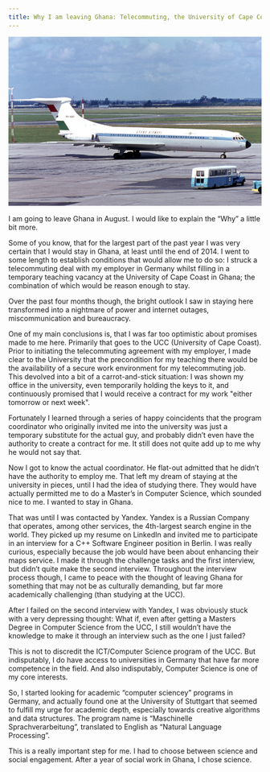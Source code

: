 ```yaml
---
title: Why I am leaving Ghana: Telecommuting, the University of Cape Coast, Yandex and Natural Language Processing
---
```


![Ghana Airways](Ghana_Airways_VC-10_AMS_1965-8-1.png)

I am going to leave Ghana in August. I would like to explain the “Why” a little bit more.

Some of you know, that for the largest part of the past year I was very certain that I would stay in Ghana, at least until the end of 2014. I went to some length to establish conditions that would allow me to do so: I struck a telecommuting deal with my employer in Germany whilst filling in a temporary teaching vacancy at the University of Cape Coast in Ghana; the combination of which would be reason enough to stay.

Over the past four months though, the bright outlook I saw in staying here transformed into a nightmare of power and internet outages, miscommunication and bureaucracy.

One of my main conclusions is, that I was far too optimistic about promises made to me here. Primarily that goes to the UCC (University of Cape Coast). Prior to initiating the telecommuting agreement with my employer, I made clear to the University that the precondition for my teaching there would be the availability of a secure work environment for my telecommuting job. This devolved into a bit of a carrot-and-stick situation: I was shown my office in the university, even temporarily holding the keys to it, and continuously promised that I would receive a contract for my work "either tomorrow or next week".

Fortunately I learned through a series of happy coincidents that the program coordinator who originally invited me into the university was just a temporary substitute for the actual guy, and probably didn’t even have the authority to create a contract for me. It still does not quite add up to me why he would not say that.

Now I got to know the actual coordinator. He flat-out admitted that he didn’t have the authority to employ me. That left my dream of staying at the university in pieces, until I had the idea of studying there. They would have actually permitted me to do a Master’s in Computer Science, which sounded nice to me. I wanted to stay in Ghana.

That was until I was contacted by Yandex. Yandex is a Russian Company that operates, among other services, the 4th-largest search engine in the world. They picked up my resume on LinkedIn and invited me to participate in an interview for a C++ Software Engineer position in Berlin. I was really curious, especially because the job would have been about enhancing their maps service. I made it through the challenge tasks and the first interview, but didn’t quite make the second interview. Throughout the interview process though, I came to peace with the thought of leaving Ghana for something that may not be as culturally demanding, but far more academically challenging (than studying at the UCC).

After I failed on the second interview with Yandex, I was obviously stuck with a very depressing thought: What if, even after getting a Masters Degree in Computer Science from the UCC, I still wouldn’t have the knowledge to make it through an interview such as the one I just failed?

This is not to discredit the ICT/Computer Science program of the UCC. But indisputably, I do have access to universities in Germany that have far more competence in the field. And also indisputably, Computer Science is one of my core interests.

So, I started looking for academic “computer sciencey” programs in Germany, and actually found one at the University of Stuttgart that seemed to fulfill my urge for academic depth, especially towards creative algorithms and data structures. The program name is “Maschinelle Sprachverarbeitung”, translated to English as “Natural Language Processing”.

This is a really important step for me. I had to choose between science and social engagement. After a year of social work in Ghana, I chose science.
